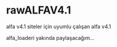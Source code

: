 # rawALFAV4.1
alfa v4.1 siteler için uyumlu çalışan alfa v4.1

alfa_loaderi yakında paylaşacağım...
